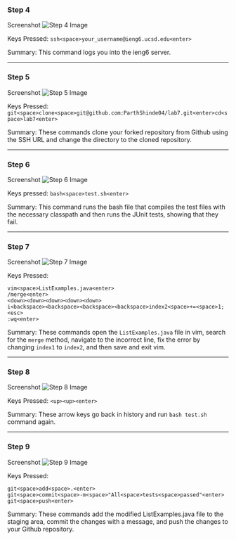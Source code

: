 ### Step 4

Screenshot
![Step 4 Image](https://parthshinde04.github.io/cse15l-lab-reports/lab-report-4/images/Image-1.png)

Keys Pressed: `ssh<space>your_username@ieng6.ucsd.edu<enter>`

Summary: This command logs you into the ieng6 server.

---

### Step 5

Screenshot
![Step 5 Image](https://parthshinde04.github.io/cse15l-lab-reports/lab-report-4/images/Image-2.png)

Keys Pressed: `git<space>clone<space>git@github.com:ParthShinde04/lab7.git<enter>cd<space>lab7<enter>`

Summary: These commands clone your forked repository from Github using the SSH 
URL and change the directory to the cloned repository.

---

### Step 6

Screenshot
![Step 6 Image](https://parthshinde04.github.io/cse15l-lab-reports/lab-report-4/images/Image-3.png)

Keys pressed: `bash<space>test.sh<enter>`

Summary: This command runs the bash file that compiles the test files with the 
necessary classpath and then runs the JUnit tests, showing that they fail.

---

### Step 7

Screenshot
![Step 7 Image](https://parthshinde04.github.io/cse15l-lab-reports/lab-report-4/images/Image-4.png)

Keys Pressed:
```
vim<space>ListExamples.java<enter>
/merge<enter>
<down><down><down><down><down>
i<backspace><backspace><backspace><backspace>index2<space>+=<space>1;<esc>
:wq<enter>
```

Summary: These commands open the `ListExamples.java` file in vim, search for the `merge` method, navigate to the incorrect line, fix the error by changing `index1` to `index2`, and then save and exit vim.

---

### Step 8

Screenshot
![Step 8 Image](https://parthshinde04.github.io/cse15l-lab-reports/lab-report-4/images/Image-5.png)

Keys Pressed: `<up><up><enter>`

Summary: These arrow keys go back in history and run `bash test.sh` command again.

---

### Step 9

Screenshot
![Step 9 Image](https://parthshinde04.github.io/cse15l-lab-reports/lab-report-4/images/Image-6.png)

Keys Pressed:
```
git<space>add<space>.<enter>
git<space>commit<space>-m<space>"All<space>tests<space>passed"<enter>
git<space>push<enter>
```

Summary: These commands add the modified ListExamples.java file to the staging area, 
commit the changes with a message, and push the changes to your Github repository.